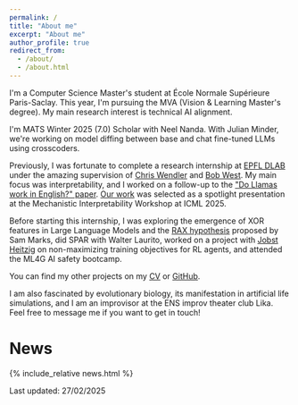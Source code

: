 ```yaml
---
permalink: /
title: "About me"
excerpt: "About me"
author_profile: true
redirect_from: 
  - /about/
  - /about.html
---
```


I'm a Computer Science Master's student at École Normale Supérieure Paris-Saclay. This year, I'm pursuing the MVA (Vision & Learning Master's degree). My main research interest is technical AI alignment.

I'm MATS Winter 2025 (7.0) Scholar with Neel Nanda. With Julian Minder, we're working on model diffing between base and chat fine-tuned LLMs using crosscoders.

Previously, I was fortunate to complete a research internship at [EPFL DLAB](https://dlab.epfl.ch/) under the amazing supervision of [Chris Wendler](https://x.com/wendlerch?t=6EhNGC5XfB2GhU5BrF8K0A&s=09) and [Bob West](https://dlab.epfl.ch/people/west/). My main focus was interpretability, and I worked on a follow-up to the ["Do Llamas work in English?" paper](https://arxiv.org/abs/2402.10588). [Our work](https://arxiv.org/abs/2411.08745v1) was selected as a spotlight presentation at the Mechanistic Interpretability Workshop at ICML 2025.

Before starting this internship, I was exploring the emergence of XOR features in Large Language Models and the [RAX hypothesis](https://www.alignmentforum.org/posts/hjJXCn9GsskysDceS/what-s-up-with-llms-representing-xors-of-arbitrary-features) proposed by Sam Marks, did SPAR with Walter Laurito, worked on a project with [Jobst Heitzig](https://www.lesswrong.com/posts/Z9P2m462wQ4qmH6uo/aspiration-based-q-learning) on non-maximizing training objectives for RL agents, and attended the ML4G AI safety bootcamp.

You can find my other projects on my [CV](/cv) or [GitHub](https://github.com/butanium).

I am also fascinated by evolutionary biology, its manifestation in artificial life simulations, and I am an improvisor at the ENS improv theater club Lika. Feel free to message me if you want to get in touch!


# News
{% include_relative news.html %}


Last updated: 27/02/2025